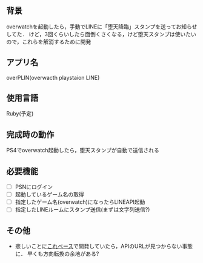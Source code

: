 ## 背景
overwatchを起動したら，手動でLINEに「堕天降臨」スタンプを送ってお知らせしてた．
けど，3回くらいしたら面倒くさくなる，けど堕天スタンプは使いたいので，これらを解消するために開発

## アプリ名
overPLIN(overwacth playstaion LINE)

## 使用言語
Ruby(予定)

## 完成時の動作
PS4でoverwatch起動したら，堕天スタンプが自動で送信される

## 必要機能
- [ ] PSNにログイン
- [ ] 起動しているゲーム名の取得
- [ ] 指定したゲーム名(overwatch)になったらLINEAPI起動
- [ ] 指定したLINEルームにスタンプ送信(まずは文字列送信?)

## その他
- 悲しいことに[これベース](https://github.com/pintowar/psn_api_ar)で開発していたら，APIのURLが見つからない事態に．
早くも方向転換の余地がある?
